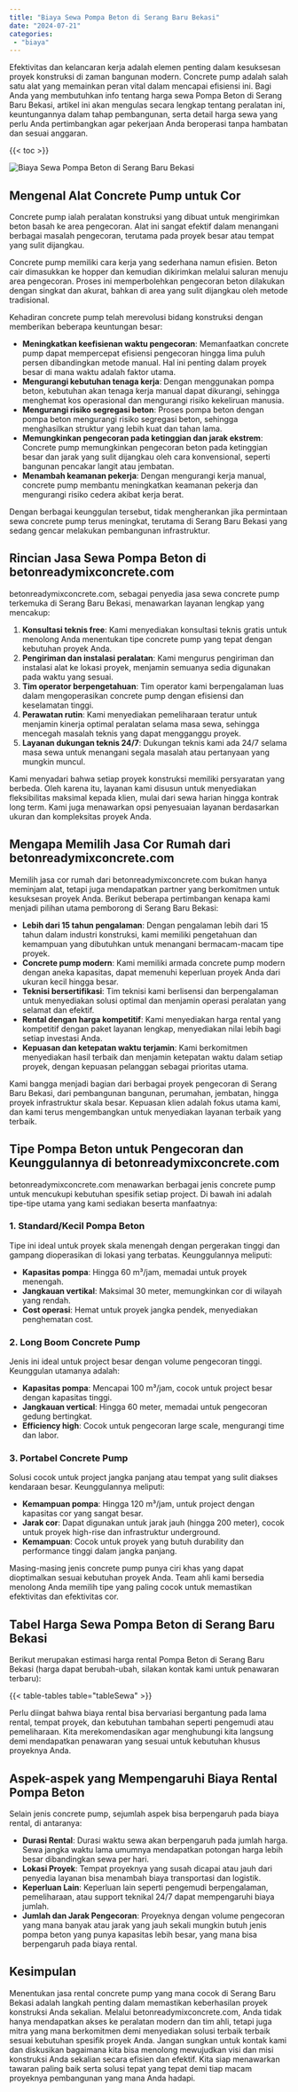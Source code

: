 ```yaml
---
title: "Biaya Sewa Pompa Beton di Serang Baru Bekasi"
date: "2024-07-21"
categories: 
 - "biaya"
---
```


Efektivitas dan kelancaran kerja adalah elemen penting dalam kesuksesan proyek konstruksi di zaman bangunan modern. Concrete pump adalah salah satu alat yang memainkan peran vital dalam mencapai efisiensi ini. Bagi Anda yang membutuhkan info tentang harga sewa Pompa Beton di Serang Baru Bekasi, artikel ini akan mengulas secara lengkap tentang peralatan ini, keuntungannya dalam tahap pembangunan, serta detail harga sewa yang perlu Anda pertimbangkan agar pekerjaan Anda beroperasi tanpa hambatan dan sesuai anggaran.

{{< toc >}}

![Biaya Sewa Pompa Beton di Serang Baru Bekasi](https://betoncor8.github.io/pump/concrete-pump%20(23).png)

## Mengenal Alat Concrete Pump untuk Cor

Concrete pump ialah peralatan konstruksi yang dibuat untuk mengirimkan beton basah ke area pengecoran. Alat ini sangat efektif dalam menangani berbagai masalah pengecoran, terutama pada proyek besar atau tempat yang sulit dijangkau.

Concrete pump memiliki cara kerja yang sederhana namun efisien. Beton cair dimasukkan ke hopper dan kemudian dikirimkan melalui saluran menuju area pengecoran. Proses ini memperbolehkan pengecoran beton dilakukan dengan singkat dan akurat, bahkan di area yang sulit dijangkau oleh metode tradisional.

Kehadiran concrete pump telah merevolusi bidang konstruksi dengan memberikan beberapa keuntungan besar:

- **Meningkatkan keefisienan waktu pengecoran**: Memanfaatkan concrete pump dapat mempercepat efisiensi pengecoran hingga lima puluh persen dibandingkan metode manual. Hal ini penting dalam proyek besar di mana waktu adalah faktor utama.
- **Mengurangi kebutuhan tenaga kerja**: Dengan menggunakan pompa beton, kebutuhan akan tenaga kerja manual dapat dikurangi, sehingga menghemat kos operasional dan mengurangi risiko kekeliruan manusia.
- **Mengurangi risiko segregasi beton**: Proses pompa beton dengan pompa beton mengurangi risiko segregasi beton, sehingga menghasilkan struktur yang lebih kuat dan tahan lama.
- **Memungkinkan pengecoran pada ketinggian dan jarak ekstrem**: Concrete pump memungkinkan pengecoran beton pada ketinggian besar dan jarak yang sulit dijangkau oleh cara konvensional, seperti bangunan pencakar langit atau jembatan.
- **Menambah keamanan pekerja**: Dengan mengurangi kerja manual, concrete pump membantu meningkatkan keamanan pekerja dan mengurangi risiko cedera akibat kerja berat.

Dengan berbagai keunggulan tersebut, tidak mengherankan jika permintaan sewa concrete pump terus meningkat, terutama di Serang Baru Bekasi yang sedang gencar melakukan pembangunan infrastruktur.

## Rincian Jasa Sewa Pompa Beton di betonreadymixconcrete.com

betonreadymixconcrete.com, sebagai penyedia jasa sewa concrete pump terkemuka di Serang Baru Bekasi, menawarkan layanan lengkap yang mencakup:

1. **Konsultasi teknis free**: Kami menyediakan konsultasi teknis gratis untuk menolong Anda menentukan tipe concrete pump yang tepat dengan kebutuhan proyek Anda.
2. **Pengiriman dan instalasi peralatan**: Kami mengurus pengiriman dan instalasi alat ke lokasi proyek, menjamin semuanya sedia digunakan pada waktu yang sesuai.
3. **Tim operator berpengetahuan**: Tim operator kami berpengalaman luas dalam mengoperasikan concrete pump dengan efisiensi dan keselamatan tinggi.
4. **Perawatan rutin**: Kami menyediakan pemeliharaan teratur untuk menjamin kinerja optimal peralatan selama masa sewa, sehingga mencegah masalah teknis yang dapat mengganggu proyek.
5. **Layanan dukungan teknis 24/7**: Dukungan teknis kami ada 24/7 selama masa sewa untuk menangani segala masalah atau pertanyaan yang mungkin muncul.

Kami menyadari bahwa setiap proyek konstruksi memiliki persyaratan yang berbeda. Oleh karena itu, layanan kami disusun untuk menyediakan fleksibilitas maksimal kepada klien, mulai dari sewa harian hingga kontrak long term. Kami juga menawarkan opsi penyesuaian layanan berdasarkan ukuran dan kompleksitas proyek Anda.

## Mengapa Memilih Jasa Cor Rumah dari betonreadymixconcrete.com

Memilih jasa cor rumah dari betonreadymixconcrete.com bukan hanya meminjam alat, tetapi juga mendapatkan partner yang berkomitmen untuk kesuksesan proyek Anda. Berikut beberapa pertimbangan kenapa kami menjadi pilihan utama pemborong di Serang Baru Bekasi:

- **Lebih dari 15 tahun pengalaman**: Dengan pengalaman lebih dari 15 tahun dalam industri konstruksi, kami memiliki pengetahuan dan kemampuan yang dibutuhkan untuk menangani bermacam-macam tipe proyek.
- **Concrete pump modern**: Kami memiliki armada concrete pump modern dengan aneka kapasitas, dapat memenuhi keperluan proyek Anda dari ukuran kecil hingga besar.
- **Teknisi bersertifikasi**: Tim teknisi kami berlisensi dan berpengalaman untuk menyediakan solusi optimal dan menjamin operasi peralatan yang selamat dan efektif.
- **Rental dengan harga kompetitif**: Kami menyediakan harga rental yang kompetitif dengan paket layanan lengkap, menyediakan nilai lebih bagi setiap investasi Anda.
- **Kepuasan dan ketepatan waktu terjamin**: Kami berkomitmen menyediakan hasil terbaik dan menjamin ketepatan waktu dalam setiap proyek, dengan kepuasan pelanggan sebagai prioritas utama.

Kami bangga menjadi bagian dari berbagai proyek pengecoran di Serang Baru Bekasi, dari pembangunan bangunan, perumahan, jembatan, hingga proyek infrastruktur skala besar. Kepuasan klien adalah fokus utama kami, dan kami terus mengembangkan untuk menyediakan layanan terbaik yang terbaik.

## Tipe Pompa Beton untuk Pengecoran dan Keunggulannya di betonreadymixconcrete.com

betonreadymixconcrete.com menawarkan berbagai jenis concrete pump untuk mencukupi kebutuhan spesifik setiap project. Di bawah ini adalah tipe-tipe utama yang kami sediakan beserta manfaatnya:

### 1\. Standard/Kecil Pompa Beton

Tipe ini ideal untuk proyek skala menengah dengan pergerakan tinggi dan gampang dioperasikan di lokasi yang terbatas. Keunggulannya meliputi:

- **Kapasitas pompa**: Hingga 60 m³/jam, memadai untuk proyek menengah.
- **Jangkauan vertikal**: Maksimal 30 meter, memungkinkan cor di wilayah yang rendah.
- **Cost operasi**: Hemat untuk proyek jangka pendek, menyediakan penghematan cost.

### 2\. Long Boom Concrete Pump

Jenis ini ideal untuk project besar dengan volume pengecoran tinggi. Keunggulan utamanya adalah:

- **Kapasitas pompa**: Mencapai 100 m³/jam, cocok untuk project besar dengan kapasitas tinggi.
- **Jangkauan vertical**: Hingga 60 meter, memadai untuk pengecoran gedung bertingkat.
- **Efficiency high**: Cocok untuk pengecoran large scale, mengurangi time dan labor.

### 3\. Portabel Concrete Pump

Solusi cocok untuk project jangka panjang atau tempat yang sulit diakses kendaraan besar. Keunggulannya meliputi:

- **Kemampuan pompa**: Hingga 120 m³/jam, untuk project dengan kapasitas cor yang sangat besar.
- **Jarak cor**: Dapat digunakan untuk jarak jauh (hingga 200 meter), cocok untuk proyek high-rise dan infrastruktur underground.
- **Kemampuan**: Cocok untuk proyek yang butuh durability dan performance tinggi dalam jangka panjang.

Masing-masing jenis concrete pump punya ciri khas yang dapat dioptimalkan sesuai kebutuhan proyek Anda. Team ahli kami bersedia menolong Anda memilih tipe yang paling cocok untuk memastikan efektivitas dan efektivitas cor.

## Tabel Harga Sewa Pompa Beton di Serang Baru Bekasi

Berikut merupakan estimasi harga rental Pompa Beton di Serang Baru Bekasi (harga dapat berubah-ubah, silakan kontak kami untuk penawaran terbaru):

{{< table-tables table="tableSewa" >}}

Perlu diingat bahwa biaya rental bisa bervariasi bergantung pada lama rental, tempat proyek, dan kebutuhan tambahan seperti pengemudi atau pemeliharaan. Kita merekomendasikan agar menghubungi kita langsung demi mendapatkan penawaran yang sesuai untuk kebutuhan khusus proyeknya Anda.

## Aspek-aspek yang Mempengaruhi Biaya Rental Pompa Beton

Selain jenis concrete pump, sejumlah aspek bisa berpengaruh pada biaya rental, di antaranya:

- **Durasi Rental**: Durasi waktu sewa akan berpengaruh pada jumlah harga. Sewa jangka waktu lama umumnya mendapatkan potongan harga lebih besar dibandingkan sewa per hari.
- **Lokasi Proyek**: Tempat proyeknya yang susah dicapai atau jauh dari penyedia layanan bisa menambah biaya transportasi dan logistik.
- **Keperluan Lain**: Keperluan lain seperti pengemudi berpengalaman, pemeliharaan, atau support teknikal 24/7 dapat mempengaruhi biaya jumlah.
- **Jumlah dan Jarak Pengecoran**: Proyeknya dengan volume pengecoran yang mana banyak atau jarak yang jauh sekali mungkin butuh jenis pompa beton yang punya kapasitas lebih besar, yang mana bisa berpengaruh pada biaya rental.

## Kesimpulan

Menentukan jasa rental concrete pump yang mana cocok di Serang Baru Bekasi adalah langkah penting dalam memastikan keberhasilan proyek konstruksi Anda sekalian. Melalui betonreadymixconcrete.com, Anda tidak hanya mendapatkan akses ke peralatan modern dan tim ahli, tetapi juga mitra yang mana berkomitmen demi menyediakan solusi terbaik terbaik sesuai kebutuhan spesifik proyek Anda. Jangan sungkan untuk kontak kami dan diskusikan bagaimana kita bisa menolong mewujudkan visi dan misi konstruksi Anda sekalian secara efisien dan efektif. Kita siap menawarkan tawaran paling baik serta solusi tepat yang tepat demi tiap macam proyeknya pembangunan yang mana Anda hadapi.
